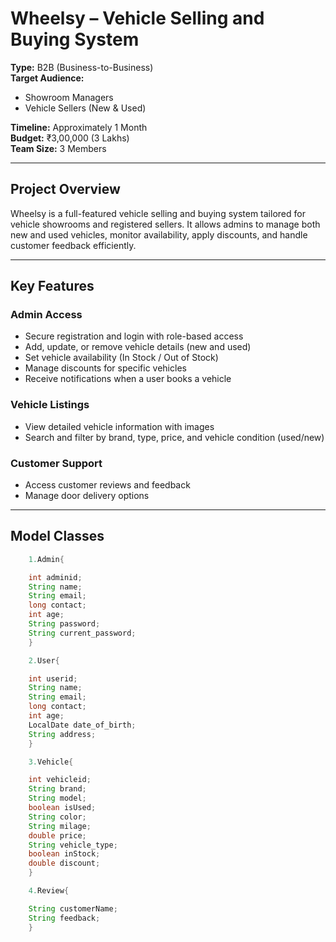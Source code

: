 # Wheelsy – Vehicle Selling and Buying System

**Type:** B2B (Business-to-Business)  
**Target Audience:**  
- Showroom Managers  
- Vehicle Sellers (New & Used)

**Timeline:** Approximately 1 Month  
**Budget:** ₹3,00,000 (3 Lakhs)  
**Team Size:** 3 Members  

---

## Project Overview

Wheelsy is a full-featured vehicle selling and buying system tailored for vehicle showrooms and registered sellers. It allows admins to manage both new and used vehicles, monitor availability, apply discounts, and handle customer feedback efficiently.

---

## Key Features

### Admin Access
- Secure registration and login with role-based access
- Add, update, or remove vehicle details (new and used)
- Set vehicle availability (In Stock / Out of Stock)
- Manage discounts for specific vehicles
- Receive notifications when a user books a vehicle

### Vehicle Listings
- View detailed vehicle information with images
- Search and filter by brand, type, price, and vehicle condition (used/new)

### Customer Support
- Access customer reviews and feedback
- Manage door delivery options

---

## Model Classes
```java
    1.Admin{

	int adminid;
	String name;
	String email;
	long contact;
	int age;
	String password;
	String current_password;
    }

    2.User{

	int userid;
	String name;
	String email;
	long contact;
	int age;
	LocalDate date_of_birth;
	String address;
    }

    3.Vehicle{

	int vehicleid;
	String brand;
	String model;
	boolean isUsed;
	String color;
	String milage;
	double price;
	String vehicle_type;
	boolean inStock;
	double discount;
    }

    4.Review{

	String customerName;
	String feedback;
    }
